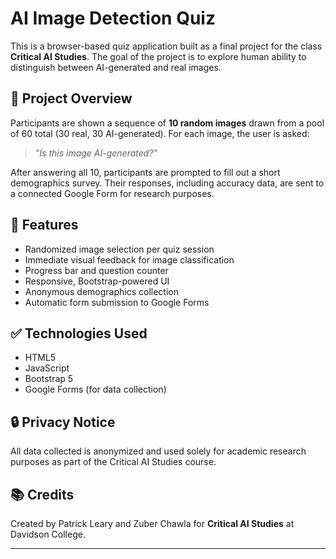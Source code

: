# AI Image Detection Quiz

This is a browser-based quiz application built as a final project for the class **Critical AI Studies**. The goal of the project is to explore human ability to distinguish between AI-generated and real images.

## 🧠 Project Overview

Participants are shown a sequence of **10 random images** drawn from a pool of 60 total (30 real, 30 AI-generated). For each image, the user is asked:

> _"Is this image AI-generated?"_

After answering all 10, participants are prompted to fill out a short demographics survey. Their responses, including accuracy data, are sent to a connected Google Form for research purposes.

## 🚀 Features

- Randomized image selection per quiz session
- Immediate visual feedback for image classification
- Progress bar and question counter
- Responsive, Bootstrap-powered UI
- Anonymous demographics collection
- Automatic form submission to Google Forms

## ✅ Technologies Used

- HTML5
- JavaScript
- Bootstrap 5
- Google Forms (for data collection)

## 🔒 Privacy Notice

All data collected is anonymized and used solely for academic research purposes as part of the Critical AI Studies course.

## 📚 Credits

Created by Patrick Leary and Zuber Chawla for **Critical AI Studies** at Davidson College.

---


